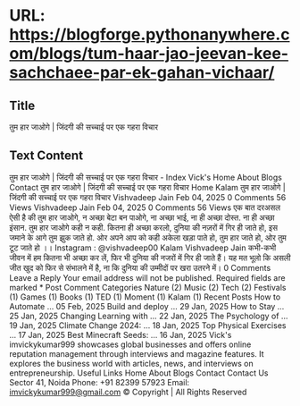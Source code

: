 # URL: https://blogforge.pythonanywhere.com/blogs/tum-haar-jao-jeevan-kee-sachchaee-par-ek-gahan-vichaar/

## Title

तुम हार जाओगे | जिंदगी की सच्चाई पर एक गहरा विचार

## Text Content

तुम हार जाओगे | जिंदगी की सच्चाई पर एक गहरा विचार - Index Vick's Home About Blogs Contact तुम हार जाओगे | जिंदगी की सच्चाई पर एक गहरा विचार Home Kalam तुम हार जाओगे | जिंदगी की सच्चाई पर एक गहरा विचार Vishvadeep Jain Feb 04, 2025 0 Comments 56 Views Vishvadeep Jain Feb 04, 2025 0 Comments 56 Views एक बात दरअसल ऐसी है की तुम हार जाओगे, न अच्छा बेटा बन पाओगे, ना अच्छा भाई, ना ही अच्छा दोस्त. ना ही अच्छा इंसान. तुम हार जाओगे कही न कही. कितना ही अच्छा करलो, दुनिया की नज़रों में गिर ही जाते हो, इस जमाने के आगे तुम झुक जाते हो. ओर अपने आप को कही अकेला खड़ा पाते हो, तुम हार जाते हो, ओर तुम टूट जाते हो ।। Instagram : @vishvadeep00 Kalam Vishvadeep Jain कभी-कभी जीवन में हम कितना भी अच्छा कर लें, फिर भी दुनिया की नजरों में गिर ही जाते हैं। यह मत भूलो कि असली जीत खुद को फिर से संभालने में है, ना कि दुनिया की उम्मीदों पर खरा उतरने में। 0 Comments Leave a Reply Your email address will not be published. Required fields are marked * Post Comment Categories Nature (2) Music (2) Tech (2) Festivals (1) Games (1) Books (1) TED (1) Moment (1) Kalam (1) Recent Posts How to Automate … 05 Feb, 2025 Build and deploy … 29 Jan, 2025 How to Stay … 25 Jan, 2025 Changing Learning with … 22 Jan, 2025 The Psychology of … 19 Jan, 2025 Climate Change 2024: … 18 Jan, 2025 Top Physical Exercises … 17 Jan, 2025 Best Minecraft Seeds: … 16 Jan, 2025 Vick's imvickykumar999 showcases global businesses and offers online reputation management through interviews and magazine features. It explores the business world with articles, news, and interviews on entrepreneurship. Useful Links Home About Blogs Contact Contact Us Sector 41, Noida Phone: +91 82399 57923 Email: imvickykumar999@gmail.com © Copyright | All Rights Reserved
